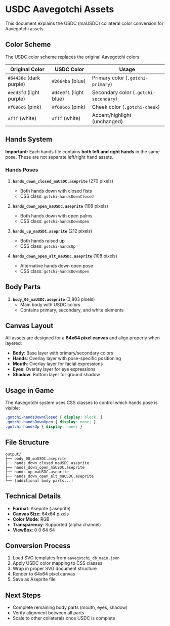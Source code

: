 # USDC Aavegotchi Assets

This document explains the USDC (maUSDC) collateral color conversion for Aavegotchi assets.

## Color Scheme

The USDC color scheme replaces the original Aavegotchi colors:

| Original Color | USDC Color | Usage |
|----------------|------------|-------|
| `#64438e` (dark purple) | `#2664ba` (blue) | Primary color (`.gotchi-primary`) |
| `#edd3fd` (light purple) | `#d4e0f1` (light blue) | Secondary color (`.gotchi-secondary`) |
| `#f696c6` (pink) | `#f696c6` (pink) | Cheek color (`.gotchi-cheek`) |
| `#fff` (white) | `#fff` (white) | Accent/highlight (unchanged) |

## Hands System

**Important:** Each hands file contains **both left and right hands** in the same pose. These are not separate left/right hand assets.

### Hands Poses

1. **`hands_down_closed_maUSDC.aseprite`** (270 pixels)
   - Both hands down with closed fists
   - CSS class: `gotchi-handsDownClosed`

2. **`hands_down_open_maUSDC.aseprite`** (108 pixels)
   - Both hands down with open palms
   - CSS class: `gotchi-handsDownOpen`

3. **`hands_up_maUSDC.aseprite`** (212 pixels)
   - Both hands raised up
   - CSS class: `gotchi-handsUp`

4. **`hands_down_open_alt_maUSDC.aseprite`** (108 pixels)
   - Alternative hands down open pose
   - CSS class: `gotchi-handsDownOpen`

## Body Parts

1. **`body_00_maUSDC.aseprite`** (3,803 pixels)
   - Main body with USDC colors
   - Contains primary, secondary, and white elements

## Canvas Layout

All assets are designed for a **64x64 pixel canvas** and align properly when layered:

- **Body**: Base layer with primary/secondary colors
- **Hands**: Overlay layer with pose-specific positioning
- **Mouth**: Overlay layer for facial expressions
- **Eyes**: Overlay layer for eye expressions
- **Shadow**: Bottom layer for ground shadow

## Usage in Game

The Aavegotchi system uses CSS classes to control which hands pose is visible:

```css
.gotchi-handsDownClosed { display: block; }
.gotchi-handsDownOpen { display: none; }
.gotchi-handsUp { display: none; }
```

## File Structure

```
output/
├── body_00_maUSDC.aseprite
├── hands_down_closed_maUSDC.aseprite
├── hands_down_open_maUSDC.aseprite
├── hands_up_maUSDC.aseprite
├── hands_down_open_alt_maUSDC.aseprite
└── [additional body parts...]
```

## Technical Details

- **Format**: Aseprite (.aseprite)
- **Canvas Size**: 64x64 pixels
- **Color Mode**: RGB
- **Transparency**: Supported (alpha channel)
- **ViewBox**: 0 0 64 64

## Conversion Process

1. Load SVG templates from `aavegotchi_db_main.json`
2. Apply USDC color mapping to CSS classes
3. Wrap in proper SVG document structure
4. Render to 64x64 pixel canvas
5. Save as Aseprite file

## Next Steps

- Complete remaining body parts (mouth, eyes, shadow)
- Verify alignment between all parts
- Scale to other collaterals once USDC is complete
